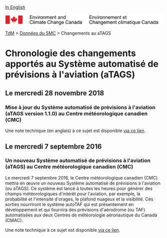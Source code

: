 [In English](changelog_atags_en.md)

![ECCC logo](../../img_eccc-logo.png)

[TdM](../../readme_fr.md) > [Données du SMC](../readme_fr.md) > Changements au aTAGS

# Chronologie des changements apportés au Système automatisé de prévisions à l'aviation (aTAGS)

## Le mercredi 28 novembre 2018

### Mise à jour du Système automatisé de prévisions à l'aviation (aTAGS version 1.1.0) au Centre météorologique canadien (CMC)

Une note technique (en anglais) à ce sujet est disponible [via ce lien](https://collaboration.cmc.ec.gc.ca/cmc/CMOI/product_guide/docs/tech_notes/technote_atags-110_e.pdf).

## Le mercredi 7 septembre 2016

### Un nouveau Système automatisé de prévisions à l'aviation (aTAGS) au Centre météorologique canadien (CMC)

Le mercredi 7 septembre 2016, le Centre météorologique canadien (CMC) mettra en œuvre un nouveau Système automatisé de prévisions à l'aviation (ou aTAGS). Ce système est lancé à toutes les heures pour générer des champs météorologiques d'intérêt pour l'aviation, par exemple, la probabilité et l'intensité d'orages, le plafond nuageux et la visibilité. Ces sorties nourriront le système autoTAF qui est présentement en développement et qui fournira des prévisions d'aérodrome (ou TAF) automatisées aux deux Centres de météorologie aéronautique du Canada (CMAC).

Une note technique à ce sujet est disponible [via ce lien](https://collaboration.cmc.ec.gc.ca/cmc/CMOI/product_guide/docs/tech_notes/technote_atags-100_f.pdf).